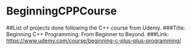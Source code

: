 # BeginningCPPCourse
##List of projects done following the C++ course from Udemy.
###Title: Beginning C++ Programming: From Beginner to Beyond.
###Link: https://www.udemy.com/course/beginning-c-plus-plus-programming/
